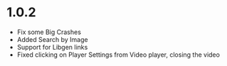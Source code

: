 # 1.0.2

- Fix some Big Crashes
- Added Search by Image
- Support for Libgen links
- Fixed clicking on Player Settings from Video player, closing the video
